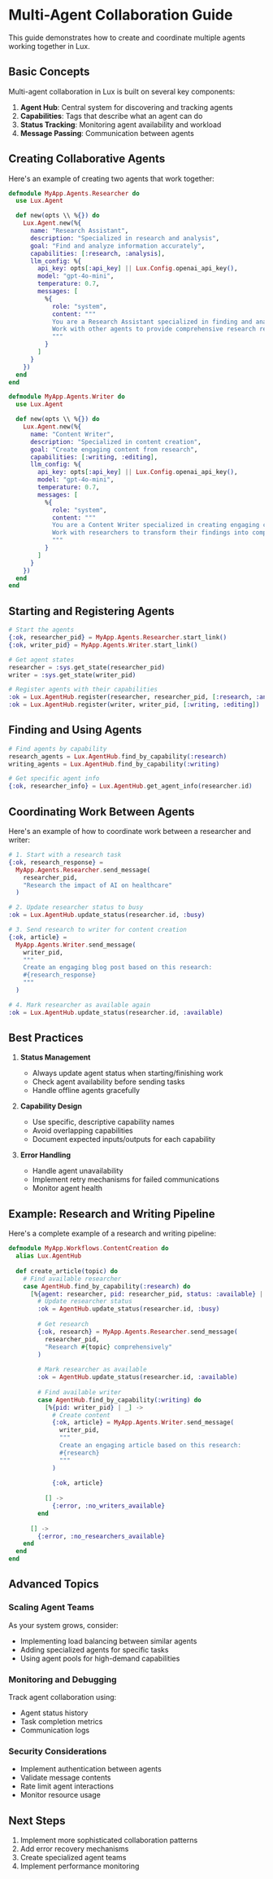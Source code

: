 # Multi-Agent Collaboration Guide

This guide demonstrates how to create and coordinate multiple agents working together in Lux.

## Basic Concepts

Multi-agent collaboration in Lux is built on several key components:

1. **Agent Hub**: Central system for discovering and tracking agents
2. **Capabilities**: Tags that describe what an agent can do
3. **Status Tracking**: Monitoring agent availability and workload
4. **Message Passing**: Communication between agents

## Creating Collaborative Agents

Here's an example of creating two agents that work together:

```elixir
defmodule MyApp.Agents.Researcher do
  use Lux.Agent

  def new(opts \\ %{}) do
    Lux.Agent.new(%{
      name: "Research Assistant",
      description: "Specialized in research and analysis",
      goal: "Find and analyze information accurately",
      capabilities: [:research, :analysis],
      llm_config: %{
        api_key: opts[:api_key] || Lux.Config.openai_api_key(),
        model: "gpt-4o-mini",
        temperature: 0.7,
        messages: [
          %{
            role: "system",
            content: """
            You are a Research Assistant specialized in finding and analyzing information.
            Work with other agents to provide comprehensive research results.
            """
          }
        ]
      }
    })
  end
end

defmodule MyApp.Agents.Writer do
  use Lux.Agent

  def new(opts \\ %{}) do
    Lux.Agent.new(%{
      name: "Content Writer",
      description: "Specialized in content creation",
      goal: "Create engaging content from research",
      capabilities: [:writing, :editing],
      llm_config: %{
        api_key: opts[:api_key] || Lux.Config.openai_api_key(),
        model: "gpt-4o-mini",
        temperature: 0.7,
        messages: [
          %{
            role: "system",
            content: """
            You are a Content Writer specialized in creating engaging content.
            Work with researchers to transform their findings into compelling articles.
            """
          }
        ]
      }
    })
  end
end
```

## Starting and Registering Agents

```elixir
# Start the agents
{:ok, researcher_pid} = MyApp.Agents.Researcher.start_link()
{:ok, writer_pid} = MyApp.Agents.Writer.start_link()

# Get agent states
researcher = :sys.get_state(researcher_pid)
writer = :sys.get_state(writer_pid)

# Register agents with their capabilities
:ok = Lux.AgentHub.register(researcher, researcher_pid, [:research, :analysis])
:ok = Lux.AgentHub.register(writer, writer_pid, [:writing, :editing])
```

## Finding and Using Agents

```elixir
# Find agents by capability
research_agents = Lux.AgentHub.find_by_capability(:research)
writing_agents = Lux.AgentHub.find_by_capability(:writing)

# Get specific agent info
{:ok, researcher_info} = Lux.AgentHub.get_agent_info(researcher.id)
```

## Coordinating Work Between Agents

Here's an example of how to coordinate work between a researcher and writer:

```elixir
# 1. Start with a research task
{:ok, research_response} = 
  MyApp.Agents.Researcher.send_message(
    researcher_pid,
    "Research the impact of AI on healthcare"
  )

# 2. Update researcher status to busy
:ok = Lux.AgentHub.update_status(researcher.id, :busy)

# 3. Send research to writer for content creation
{:ok, article} = 
  MyApp.Agents.Writer.send_message(
    writer_pid,
    """
    Create an engaging blog post based on this research:
    #{research_response}
    """
  )

# 4. Mark researcher as available again
:ok = Lux.AgentHub.update_status(researcher.id, :available)
```

## Best Practices

1. **Status Management**
   - Always update agent status when starting/finishing work
   - Check agent availability before sending tasks
   - Handle offline agents gracefully

2. **Capability Design**
   - Use specific, descriptive capability names
   - Avoid overlapping capabilities
   - Document expected inputs/outputs for each capability

3. **Error Handling**
   - Handle agent unavailability
   - Implement retry mechanisms for failed communications
   - Monitor agent health

## Example: Research and Writing Pipeline

Here's a complete example of a research and writing pipeline:

```elixir
defmodule MyApp.Workflows.ContentCreation do
  alias Lux.AgentHub
  
  def create_article(topic) do
    # Find available researcher
    case AgentHub.find_by_capability(:research) do
      [%{agent: researcher, pid: researcher_pid, status: :available} | _] ->
        # Update researcher status
        :ok = AgentHub.update_status(researcher.id, :busy)
        
        # Get research
        {:ok, research} = MyApp.Agents.Researcher.send_message(
          researcher_pid,
          "Research #{topic} comprehensively"
        )
        
        # Mark researcher as available
        :ok = AgentHub.update_status(researcher.id, :available)
        
        # Find available writer
        case AgentHub.find_by_capability(:writing) do
          [%{pid: writer_pid} | _] ->
            # Create content
            {:ok, article} = MyApp.Agents.Writer.send_message(
              writer_pid,
              """
              Create an engaging article based on this research:
              #{research}
              """
            )
            
            {:ok, article}
            
          [] ->
            {:error, :no_writers_available}
        end
        
      [] ->
        {:error, :no_researchers_available}
    end
  end
end
```

## Advanced Topics

### Scaling Agent Teams

As your system grows, consider:
- Implementing load balancing between similar agents
- Adding specialized agents for specific tasks
- Using agent pools for high-demand capabilities

### Monitoring and Debugging

Track agent collaboration using:
- Agent status history
- Task completion metrics
- Communication logs

### Security Considerations

- Implement authentication between agents
- Validate message contents
- Rate limit agent interactions
- Monitor resource usage

## Next Steps

1. Implement more sophisticated collaboration patterns
2. Add error recovery mechanisms
3. Create specialized agent teams
4. Implement performance monitoring 